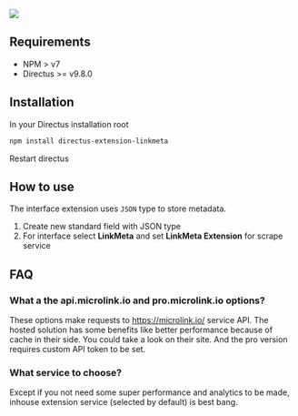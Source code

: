 ![](https://raw.githubusercontent.com/dimitrov-adrian/directus-extension-linkmeta/main/screenshot.png)

## Requirements

- NPM > v7
- Directus >= v9.8.0

## Installation

In your Directus installation root

```bash
npm install directus-extension-linkmeta
```

Restart directus

## How to use

The interface extension uses `JSON` type to store metadata.

1. Create new standard field with JSON type
2. For interface select **LinkMeta** and set **LinkMeta Extension** for scrape service

## FAQ

### What a the api.microlink.io and pro.microlink.io options?

These options make requests to https://microlink.io/ service API. The hosted solution has some benefits like better
performance because of cache in their side. You could take a look on their site. And the pro version requires custom API
token to be set.

### What service to choose?

Except if you not need some super performance and analytics to be made, inhouse extension service (selected by default)
is best bang.
